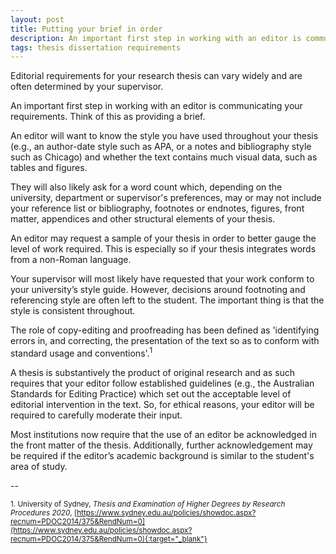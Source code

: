 ```yaml
---
layout: post
title: Putting your brief in order
description: An important first step in working with an editor is communicating your requirements.
tags: thesis dissertation requirements 
---
```


Editorial requirements for your research thesis can vary widely and are often determined by your supervisor. 

An important first step in working with an editor is communicating your requirements. Think of this as providing a brief. 

An editor will want to know the style you have used throughout your thesis (e.g., an author-date style such as APA, or a notes and bibliography style such as Chicago) and whether the text contains much visual data, such as tables and figures. 

They will also likely ask for a word count which, depending on the university, department or supervisor's preferences, may or may not include your reference list or bibliography, footnotes or endnotes, figures, front matter, appendices and other structural elements of your thesis. 

An editor may request a sample of your thesis in order to better gauge the level of work required. This is especially so if your thesis integrates words from a non-Roman language. 

Your supervisor will most likely have requested that your work conform to your university’s style guide. However, decisions around footnoting and referencing style are often left to the student. The important thing is that the style is consistent throughout. 

The role of copy-editing and proofreading has been defined as 'identifying errors in, and correcting, the presentation of the text so as to conform with standard usage and conventions'.<sup>1</sup>

A thesis is substantively the product of original research and as such requires that your editor follow established guidelines (e.g., the Australian Standards for Editing Practice) which set out the acceptable level of editorial intervention in the text. So, for ethical reasons, your editor will be required to carefully moderate their input. 

Most institutions now require that the use of an editor be acknowledged in the front matter of the thesis. Additionally, further acknowledgement may be required if the editor’s academic background is similar to the student's area of study.

--

<small>1. University of Sydney, *Thesis and Examination of Higher Degrees by Research Procedures 2020*, [https://www.sydney.edu.au/policies/showdoc.aspx?recnum=PDOC2014/375&RendNum=0](https://www.sydney.edu.au/policies/showdoc.aspx?recnum=PDOC2014/375&RendNum=0){:target="_blank"}</small>
